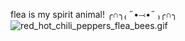 flea is my spirit animal! ╭∩╮₍ ˶•⤙•˶ ₎╭∩╮
![red_hot_chili_peppers_flea_bees.gif](https://github.com/user-attachments/assets/8f2fbff3-eb05-4ff3-b478-37dcf6eb7dfa)






